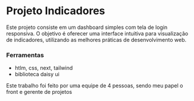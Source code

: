 # Projeto Indicadores

Este projeto consiste em um dashboard simples com tela de login responsiva. O objetivo é oferecer uma interface intuitiva para visualização de indicadores, utilizando as melhores práticas de desenvolvimento web.

### Ferramentas
- htlm, css, next, tailwind
- biblioteca daisy ui

Este trabalho foi feito por uma equipe de 4 pessoas, sendo meu papel o front e gerente de projetos
